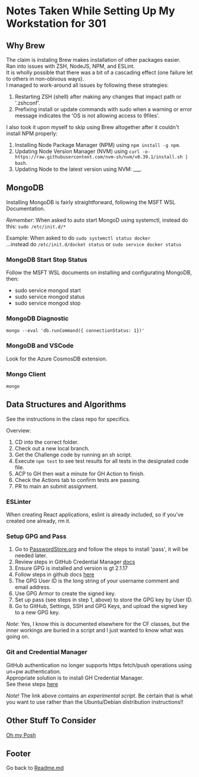 # Notes Taken While Setting Up My Workstation for 301

## Why Brew

The claim is instaling Brew makes installation of other packages easier.  
Ran into issues with ZSH, NodeJS, NPM, and ESLint.  
It is wholly possible that there was a bit of a cascading effect (one failure let to others in non-obivous ways).  
I managed to work-around all issues by following these strategies:  

1. Restarting ZSH (shell) after making any changes that impact path or '.zshconf'.  
2. Prefixing install or update commands with sudo when a warning or error message indicates the 'OS is not allowing access to 9files'.  

I also took it upon myself to skip using Brew altogether after it couldn't install NPM properly:  

1. Installing Node Package Manager (NPM) using `npm install -g npm`.  
2. Updating Node Version Manager (NVM) using `curl -o- https://raw.githubusercontent.com/nvm-sh/nvm/v0.39.1/install.sh | bash`.  
3. Updating Node to the latest version using NVM: ___.  

## MongoDB

Installing MongoDB is fairly straightforward, following the MSFT WSL Documentation.

*Remember*: When asked to auto start MongoD using systemctl, instead do this: `sudo /etc/init.d/*`  

Example: When asked to do `sudo systemctl status docker`  
...instead do `/etc/init.d/docket status` or `sudo service docker status`  

### MongoDB Start Stop Status

Follow the MSFT WSL documents on installing and configurating MongoDB, then:  

- sudo service mongod start  
- sudo service mongod status  
- sudo service mongod stop  

### MongoDB Diagnostic

`mongo --eval 'db.runCommand({ connectionStatus: 1})'`  

### MongoDB and VSCode

Look for the Azure CosmosDB extension.  

### Mongo Client

`mongo`  

## Data Structures and Algorithms

See the instructions in the class repo for specifics.  

Overview:

1. CD into the correct folder.  
2. Check out a new local branch.  
3. Get the Challenge code by running an sh script.  
4. Execute `npm test` to see test results for all tests in the designated code file.  
5. ACP to GH then wait a minute for GH Action to finish.  
6. Check the Actions tab to confirm tests are passing.  
7. PR to main an submit assignment.  

### ESLinter

When creating React applications, eslint is already included, so if you've created one already, rm it.  

### Setup GPG and Pass

1. Go to [PasswordStore.org](https://www.passwordstore.org/) and follow the steps to install 'pass', it will be needed later.  
2. Review steps in GitHub Credential Manager [docs](https://github.com/GitCredentialManager/git-credential-manager/blob/main/docs/credstores.md)  
3. Ensure GPG is installed and version is gt 2.1.17
4. Follow steps in github docs [here](https://docs.github.com/en/github-ae@latest/authentication/managing-commit-signature-verification/generating-a-new-gpg-key)  
5. The GPG User ID is the long string of your username comment and email address.  
6. Use GPG Armor to create the signed key.  
7. Set up pass (see steps in step 1, above) to store the GPG key by User ID.  
8. Go to GitHub, Settings, SSH and GPG Keys, and upload the signed key to a new GPG key.  

*Note*: Yes, I know this is documented elsewhere for the CF classes, but the inner workings are buried in a script and I just wanted to know what was going on.  

### Git and Credential Manager

GitHub authentication no longer supports https fetch/push operations using un+pw authentication.  
Appropriate solution is to install GH Credential Manager.  
See these steps [here](https://github.com/GitCredentialManager/git-credential-manager#linux-install-instructions)  

*Note*! The link above contains an *experimental script*. Be certain that is what you want to use rather than the Ubuntu/Debian distribution instructions!!  

## Other Stuff To Consider

[Oh my Posh](https://medium.com/analytics-vidhya/customize-your-windows-powershell-with-oh-my-posh-posh-git-93284b2749b6)  

## Footer

Go back to [Readme.md](../README.html)  
